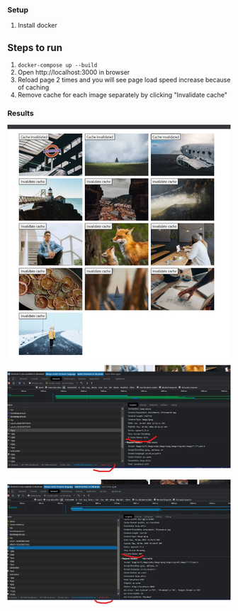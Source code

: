 ### Setup

1. Install docker

## Steps to run

1. `docker-compose up --build` 
2. Open http://localhost:3000 in browser
3. Reload page 2 times and you will see page load speed increase because of caching
4. Remove cache for each image separately by clicking "Invalidate cache"

### Results

![no_cache3](screenshot/no_cache3.jpg)

![no_cache1](screenshot/no_cache1.jpg)

![cache1](screenshot/cache1.jpg)
